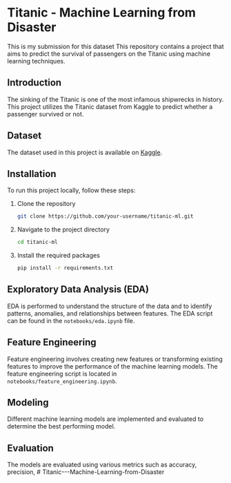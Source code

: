 # Titanic - Machine Learning from Disaster

This is my submission for this dataset
This repository contains a project that aims to predict the survival of passengers on the Titanic using machine learning techniques.


## Introduction

The sinking of the Titanic is one of the most infamous shipwrecks in history. This project utilizes the Titanic dataset from Kaggle to predict whether a passenger survived or not.

## Dataset

The dataset used in this project is available on [Kaggle](https://www.kaggle.com/c/titanic/data).

## Installation

To run this project locally, follow these steps:

1. Clone the repository
    ```bash
    git clone https://github.com/your-username/titanic-ml.git
    ```
2. Navigate to the project directory
    ```bash
    cd titanic-ml
    ```
3. Install the required packages
    ```bash
    pip install -r requirements.txt
    ```

## Exploratory Data Analysis (EDA)

EDA is performed to understand the structure of the data and to identify patterns, anomalies, and relationships between features. The EDA script can be found in the `notebooks/eda.ipynb` file.

## Feature Engineering

Feature engineering involves creating new features or transforming existing features to improve the performance of the machine learning models. The feature engineering script is located in `notebooks/feature_engineering.ipynb`.

## Modeling

Different machine learning models are implemented and evaluated to determine the best performing model.

## Evaluation

The models are evaluated using various metrics such as accuracy, precision,
#   T i t a n i c - - - M a c h i n e - L e a r n i n g - f r o m - D i s a s t e r  
 